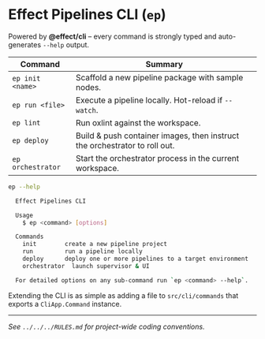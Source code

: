 # Effect Pipelines CLI (`ep`)

Powered by **@effect/cli** – every command is strongly typed and auto-generates `--help` output.

| Command | Summary |
|---------|---------|
| `ep init <name>` | Scaffold a new pipeline package with sample nodes. |
| `ep run <file>`  | Execute a pipeline locally. Hot-reload if `--watch`. |
| `ep lint`        | Run oxlint against the workspace. |
| `ep deploy`      | Build & push container images, then instruct the orchestrator to roll out. |
| `ep orchestrator`| Start the orchestrator process in the current workspace. |

```bash
ep --help

  Effect Pipelines CLI

  Usage
    $ ep <command> [options]

  Commands
    init        create a new pipeline project
    run         run a pipeline locally
    deploy      deploy one or more pipelines to a target environment
    orchestrator  launch supervisor & UI

  For detailed options on any sub-command run `ep <command> --help`.
```

Extending the CLI is as simple as adding a file to `src/cli/commands` that exports a `CliApp.Command` instance.

---

*See `../../../RULES.md` for project-wide coding conventions.* 